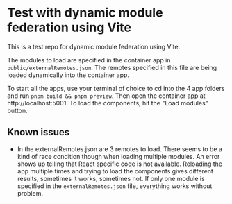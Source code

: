 # Test with dynamic module federation using Vite

This is a test repo for dynamic module federation using Vite.

The modules to load are specified in the container app in `public/externalRemotes.json`. The remotes specified in this file are being loaded dynamically into the container app.

To start all the apps, use your terminal of choice to cd into the 4 app folders and run `pnpm build && pnpm preview`.
Then open the container app at http://localhost:5001. To load the components, hit the "Load modules" button.

## Known issues

- In the externalRemotes.json are 3 remotes to load. There seems to be a kind of race condition though when loading multiple modules. An error shows up telling that
  React specific code is not available. Reloading the app multiple times and trying to load the components gives different results, sometimes it works, sometimes not.
  If only one module is specified in the `externalRemotes.json` file, everything works without problem.

